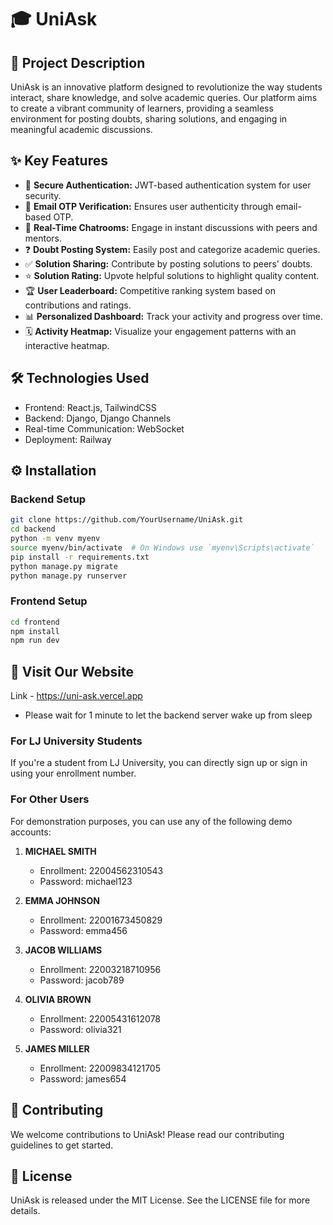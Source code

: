 # 🎓 UniAsk

## 🚀 Project Description

UniAsk is an innovative platform designed to revolutionize the way students interact, share knowledge, and solve academic queries. Our platform aims to create a vibrant community of learners, providing a seamless environment for posting doubts, sharing solutions, and engaging in meaningful academic discussions.

## ✨ Key Features

- 🔐 **Secure Authentication:** JWT-based authentication system for user security.
- 📧 **Email OTP Verification:** Ensures user authenticity through email-based OTP.
- 💬 **Real-Time Chatrooms:** Engage in instant discussions with peers and mentors.
- ❓ **Doubt Posting System:** Easily post and categorize academic queries.
- ✅ **Solution Sharing:** Contribute by posting solutions to peers' doubts.
- ⭐ **Solution Rating:** Upvote helpful solutions to highlight quality content.
- 🏆 **User Leaderboard:** Competitive ranking system based on contributions and ratings.
- 📊 **Personalized Dashboard:** Track your activity and progress over time.
- 🗓️ **Activity Heatmap:** Visualize your engagement patterns with an interactive heatmap.

## 🛠 Technologies Used

- Frontend: React.js, TailwindCSS
- Backend: Django, Django Channels
- Real-time Communication: WebSocket
- Deployment: Railway

## ⚙️ Installation

### Backend Setup

```bash
git clone https://github.com/YourUsername/UniAsk.git
cd backend
python -m venv myenv
source myenv/bin/activate  # On Windows use `myenv\Scripts\activate`
pip install -r requirements.txt
python manage.py migrate
python manage.py runserver
```

### Frontend Setup

```bash
cd frontend
npm install
npm run dev
```

## 🔑 Visit Our Website

Link - https://uni-ask.vercel.app
- Please wait for 1 minute to let the backend server wake up from sleep

### For LJ University Students
If you're a student from LJ University, you can directly sign up or sign in using your enrollment number.

### For Other Users
For demonstration purposes, you can use any of the following demo accounts:

1. **MICHAEL SMITH**
   - Enrollment: 22004562310543
   - Password: michael123

2. **EMMA JOHNSON**
   - Enrollment: 22001673450829
   - Password: emma456

3. **JACOB WILLIAMS**
   - Enrollment: 22003218710956
   - Password: jacob789

4. **OLIVIA BROWN**
   - Enrollment: 22005431612078
   - Password: olivia321

5. **JAMES MILLER**
   - Enrollment: 22009834121705
   - Password: james654

## 🤝 Contributing

We welcome contributions to UniAsk! Please read our contributing guidelines to get started.

## 📄 License

UniAsk is released under the MIT License. See the LICENSE file for more details.
